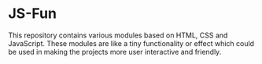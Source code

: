 # JS-Fun

This repository contains various modules based on HTML, CSS and JavaScript. 
These modules are like a tiny functionality or effect which could be used in making 
the projects more user interactive and friendly.

